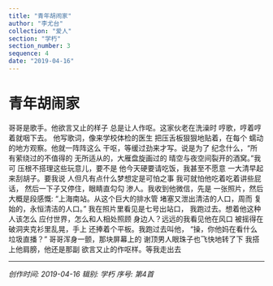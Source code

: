 ```yaml
---
title: "青年胡闹家"
author: "李尤台"
collection: "爱人"
section: "学朽"
section_number: 3
sequence: 4
date: "2019-04-16"
---
```


# 青年胡闹家

哥哥是歌手。他欲言又止的样子
总是让人作呕。这家伙老在洗澡时
哼歌，哼着哼着就咽下去。
他写歌词，像来学校体检的医生
把压舌板狠狠地贴着，在每个
蠕动的地方观察。他就一阵阵这么
干呕，等缓过劲来才写。说是为了
纪念什么，“所有萦绕过的不值得的
无所适从的，大雁盘旋画过的
晴空与夜空间裂开的酒窝。”我可
压根不搭理这些玩意儿，要不是
他今天硬要请吃饭，我甚至不愿意
一大清早起来刮胡子。要我说
人但凡有点什么梦想定是可怕之事
我可就怕他吃着吃着讲些屁话，
然后一下子又停住，眼睛直勾勾
渗人。我收到他微信，先是
一张照片，然后大概是段感慨:
“上海南站。从这个巨大的排水管
堵塞又泄出清洁的人口，周而
复始的，永恒清洁的人口。”
我在照片里看见是七号出站口，
我跑过去。想着他这种人该怎么
应付世界，怎么和人相处照顾
身边人？远远的我看见他在风口
被摇得在破洞夹克衫里乱晃，手上
还捧着个平板。我跑过去叫他，
“操，你他妈在看什么垃圾直播？”
哥哥浑身一颤，那块屏幕上的
谢顶男人眼珠子也飞快地转了下
我搭上他肩膀，他还是那副
欲言又止的作呕样。等我走出去

---
*创作时间: 2019-04-16*
*辑别: 学朽*
*序号: 第4首*
